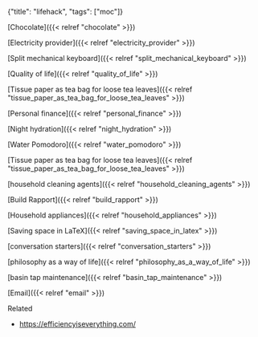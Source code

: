 {"title": "lifehack", "tags": ["moc"]}

[Chocolate]({{< relref "chocolate" >}})

[Electricity provider]({{< relref "electricity_provider" >}})

[Split mechanical keyboard]({{< relref "split_mechanical_keyboard" >}})

[Quality of life]({{< relref "quality_of_life" >}})

[Tissue paper as tea bag for loose tea leaves]({{< relref "tissue_paper_as_tea_bag_for_loose_tea_leaves" >}})

[Personal finance]({{< relref "personal_finance" >}})

[Night hydration]({{< relref "night_hydration" >}})

[Water Pomodoro]({{< relref "water_pomodoro" >}})

[Tissue paper as tea bag for loose tea leaves]({{< relref "tissue_paper_as_tea_bag_for_loose_tea_leaves" >}})

[household cleaning agents]({{< relref "household_cleaning_agents" >}})

[Build Rapport]({{< relref "build_rapport" >}})

[Household appliances]({{< relref "household_appliances" >}})

[Saving space in LaTeX]({{< relref "saving_space_in_latex" >}})

[conversation starters]({{< relref "conversation_starters" >}})

[philosophy as a way of life]({{< relref "philosophy_as_a_way_of_life" >}})

[basin tap maintenance]({{< relref "basin_tap_maintenance" >}})

[Email]({{< relref "email" >}})

Related
* https://efficiencyiseverything.com/

